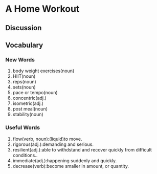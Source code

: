 # A Home Workout
## Discussion

## Vocabulary
### New Words
1. body weight exercises(noun)
1. HIIT(noun)
1. reps(noun)
1. sets(noun)
1. pace or tempo(noun)
1. concentric(adj.)
1. isometric(adj.)
1. post meal(noun)
1. stability(noun)

### Useful Words
1. flow(verb, noun):(liquid)to move.
1. rigorous(adj.):demanding and serious.
1. resilient(adj.):able to withdstand and recover quickly from difficult conditions..
1. immediate(adj.):happening suddenly and quickly.
1. decrease(verb):become smaller in amount, or quantity.

